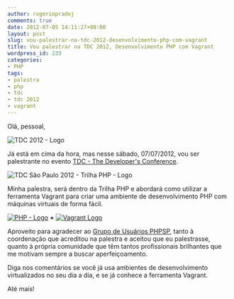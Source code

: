 ```yaml
---
author: rogeriopradoj
comments: true
date: 2012-07-05 14:11:27+00:00
layout: post
slug: vou-palestrar-na-tdc-2012-desenvolvimento-php-com-vagrant
title: Vou palestrar na TDC 2012, Desenvolvimento PHP com Vagrant
wordpress_id: 233
categories:
- PHP
tags:
- palestra
- php
- tdc
- tdc 2012
- vagrant
---
```


Olá, pessoal,

![TDC 2012 - Logo](http://rogeriopradoj.com/wp-content/uploads/2012/07/TDC-2012_-Home.png)

Já está em cima da hora, mas nesse sábado, 07/07/2012, vou ser palestrante no evento [TDC - The Developer's Conference](http://www.thedevelopersconference.com.br/tdc/2012/saopaulo/trilha-php#programacao).

![TDC São Paulo 2012 - Trilha PHP - Logo](http://rogeriopradoj.com/wp-content/uploads/2012/07/TDC-São-Paulo-2012_-Trilha-PHP.png)

Minha palestra, será dentro da Trilha PHP e abordará como utilizar a ferramenta Vagrant para criar uma ambiente de desenvolvimento PHP com máquinas virtuais de forma fácil.

[![PHP - Logo](http://rogeriopradoj.com/wp-content/uploads/2012/07/PHP_-Hypertext-Preprocessor.png)](http://php.net) **+** [![Vagrant Logo](http://rogeriopradoj.com/wp-content/uploads/2012/07/Vagrant-Virtualized-development-for-the-masses.-1.png)](http://vagrantup.com)

Aproveito para agradecer ao [Grupo de Usuários PHPSP](http://www.phpsp.org.br/), tanto à coordenação que acreditou na palestra e aceitou que eu palestrasse, quanto à própria comunidade que têm tantos profissionais brilhantes que me motivam sempre a buscar aperfeiçoamento.

Diga nos comentários se você já usa ambientes de desenvolvimento virtualizados no seu dia a dia, e se já conhece a ferramenta Vagrant.

Até mais!
